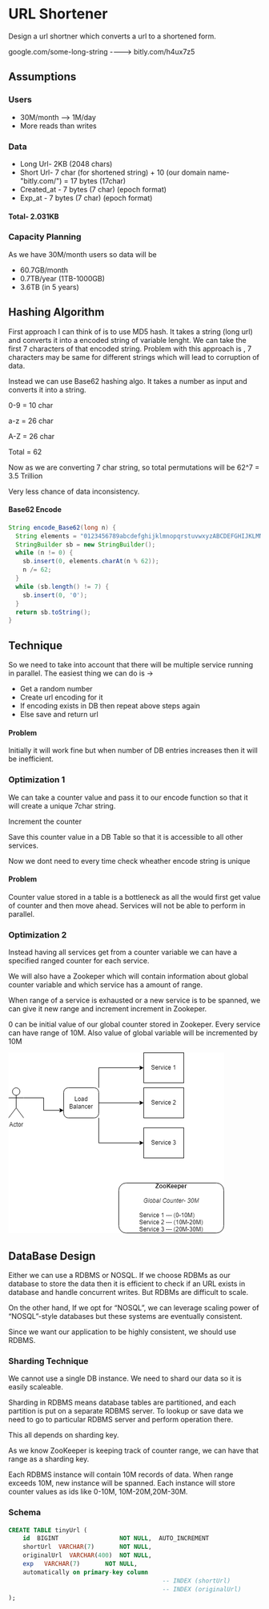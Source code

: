
# URL Shortener

Design a url shortner which converts a url to a shortened form.

google.com/some-long-string ----> bitly.com/h4ux7z5
 


## Assumptions
 ### Users
- 30M/month --> 1M/day 
- More reads than writes

### Data 
- Long Url- 2KB (2048 chars)
- Short Url- 7 char (for shortened string) + 10 (our domain name-"bitly.com/") = 17 bytes (17char)
- Created_at - 7 bytes (7 char) (epoch format)
- Exp_at - 7 bytes (7 char) (epoch format)

 #### Total- 2.031KB

### Capacity Planning
As we have 30M/month users so data will be
- 60.7GB/month
- 0.7TB/year  (1TB-1000GB)
- 3.6TB  (in 5 years)

## Hashing Algorithm

First approach I can think of is to use MD5 hash. It takes a string (long url) and converts it into a encoded string of variable lenght.
We can take the first 7 characters of that encoded string.
Problem with this approach is , 7 characters may be same for different strings which will lead to corruption of data.

Instead we can use Base62 hashing algo.
It takes a number as input and converts it into a string.

0-9 = 10 char 

a-z = 26 char

A-Z = 26 char

Total = 62

Now as we are converting 7 char string, so total permutations will be 62^7 = 3.5 Trillion

Very less chance of data inconsistency.

#### Base62 Encode 

```java
String encode_Base62(long n) {
  String elements = "0123456789abcdefghijklmnopqrstuvwxyzABCDEFGHIJKLMNOPQRSTUVWXYZ";  
  StringBuilder sb = new StringBuilder();
  while (n != 0) {
    sb.insert(0, elements.charAt(n % 62));
    n /= 62;
  }
  while (sb.length() != 7) {
    sb.insert(0, '0');
  }
  return sb.toString();
}
```

## Technique

So we need to take into account that there will be 
multiple service running in parallel. The easiest thing
we can do is ->

- Get a random number
- Create url encoding for it
- If encoding exists in DB then repeat above steps again
- Else save and return url


#### Problem
Initially it will work fine but when number of DB entries
increases then it will be inefficient.

### Optimization 1

We can take a counter value and pass it to our encode function
so that it will create a unique 7char string.

Increment the counter

Save this counter value in a DB Table so that it is accessible
to all other services.

Now we dont need to every time check wheather encode
string is unique

#### Problem
Counter value stored in a table is a bottleneck as all the
would first get value of counter and then move ahead. Services
will not be able to perform in parallel. 

### Optimization 2

Instead having all services get from a counter variable
we can have a specified ranged counter for each service.

We will also have a Zookeper which will contain information
about global counter variable and which service has a amount of range.

When range of a service is exhausted or a new service is 
to be spanned, we can give it new range and increment increment
in Zookeper.

0 can be initial value of our global counter stored in
Zookeper. Every service can have range of 10M.
Also value of global variable will be incremented by 10M

![alt text](https://github.com/sidhant293/Essential-Algorithms/blob/main/System%20Design/Images/URL_Shortener_img1.drawio.png)


## DataBase Design
Either we can use a RDBMS or NOSQL. If we choose RDBMs
as our database to store the data then it is efficient
to check if an URL exists in database and handle 
concurrent writes. But RDBMs are difficult to scale.

On the other hand, If we opt for “NOSQL”, we can leverage
scaling power of “NOSQL”-style databases but these 
systems are eventually consistent.

Since we want our application to be highly consistent, we
should use RDBMS.

### Sharding Technique
We cannot use a single DB instance. We need to shard our
data so it is easily scaleable. 

Sharding in RDBMS means database tables are partitioned,
and each partition is put on a separate RDBMS server.
To lookup or save data we need to go to particular RDBMS
server and perform operation there.

This all depends on sharding key.

As we know ZooKeeper is keeping track of counter range,
we can have that range as a sharding key.

Each RDBMS instance will contain 10M records of data.
When range exceeds 10M, new instance will be spanned. Each
instance will store counter values as ids
like 0-10M, 10M-20M,20M-30M.

### Schema

```sql
CREATE TABLE tinyUrl (
    id  BIGINT                 NOT NULL,  AUTO_INCREMENT
    shortUrl  VARCHAR(7)       NOT NULL,
    originalUrl  VARCHAR(400)  NOT NULL,
    exp   VARCHAR(7)       NOT NULL,
    automatically on primary-key column
                                           -- INDEX (shortUrl)
                                           -- INDEX (originalUrl)
);
```
